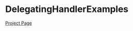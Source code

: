 # DelegatingHandlerExamples

<a href="https://medium.com/@yasartopuk/httpclient-delegatinghandler-ile-tracing-logging-retry-ve-refresh-token-uygulamalar%C4%B1-319f64f3e5a2" target="_blank" > Project Page </a>
